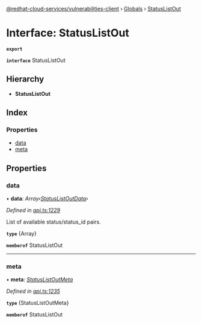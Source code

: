 [@redhat-cloud-services/vulnerabilities-client](../README.md) › [Globals](../globals.md) › [StatusListOut](statuslistout.md)

# Interface: StatusListOut

**`export`** 

**`interface`** StatusListOut

## Hierarchy

* **StatusListOut**

## Index

### Properties

* [data](statuslistout.md#data)
* [meta](statuslistout.md#meta)

## Properties

###  data

• **data**: *Array‹[StatusListOutData](statuslistoutdata.md)›*

*Defined in [api.ts:1229](https://github.com/RedHatInsights/javascript-clients/blob/master/packages/vulnerabilities/api.ts#L1229)*

List of available status/status_id pairs.

**`type`** {Array<StatusListOutData>}

**`memberof`** StatusListOut

___

###  meta

• **meta**: *[StatusListOutMeta](statuslistoutmeta.md)*

*Defined in [api.ts:1235](https://github.com/RedHatInsights/javascript-clients/blob/master/packages/vulnerabilities/api.ts#L1235)*

**`type`** {StatusListOutMeta}

**`memberof`** StatusListOut
